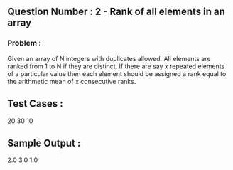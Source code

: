 ## Question Number : 2 - Rank of all elements in an array

### Problem :
Given an array of N integers with duplicates allowed. All elements are ranked from 1 to N if they are distinct. If there are say x repeated elements of a particular value then each element should be assigned a rank equal to the arithmetic mean of x consecutive ranks.

## Test Cases :
20 30 10

## Sample Output :
2.0 3.0 1.0

